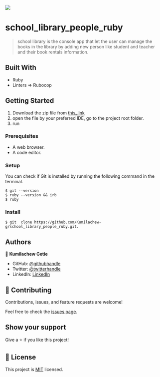 ![](https://img.shields.io/badge/Microverse-blueviolet)

# school_library_people_ruby

> school library is the console app that let the user can manage the books in the library by adding new person like student and teacher and their book rentals information.

## Built With

- Ruby
- Linters => Rubocop

## Getting Started

1.  Download the zip file from [this_link](https://github.com/Kumilachew-g/school_library_people_ruby.git)
2.  open the file by your preferred IDE, go to the project root folder.
3.  run

### Prerequisites

- A web browser.
- A code editor.

### Setup

You can check if Git is installed by running the following command in the terminal.

```
$ git --version
$ ruby --version && irb
$ ruby
```

### Install

```
$ git  clone https://github.com/Kumilachew-g/school_library_people_ruby.git.

```

## Authors

👤 **Kumilachew Getie**

- GitHub: [@githubhandle](https://github.com/Kumilachew-g/)
- Twitter: [@twitterhandle](https://twitter.com/Getie_Haddis)
- LinkedIn: [LinkedIn](https://www.linkedin.com/in/kumilachew-getie-0356bb157/)

## 🤝 Contributing

Contributions, issues, and feature requests are welcome!

Feel free to check the [issues page](../../issues/).

## Show your support

Give a ⭐️ if you like this project!

## 📝 License

This project is [MIT](./LICENSE) licensed.
